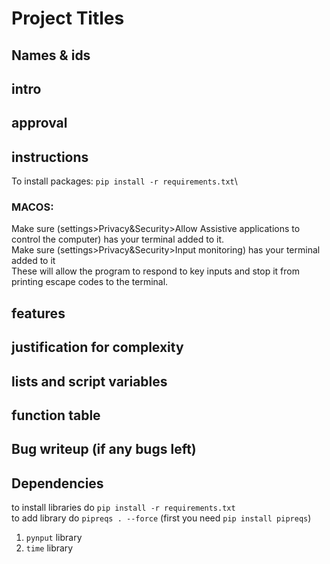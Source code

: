 # Project Titles

## Names & ids

## intro

## approval

## instructions

To install packages: `pip install -r requirements.txt`\
### MACOS:
Make sure (settings>Privacy&Security>Allow Assistive applications to control the computer) has your terminal added to it.\
Make sure (settings>Privacy&Security>Input monitoring) has your terminal added to it\
These will allow the program to respond to key inputs and stop it from printing escape codes to the terminal.


## features

## justification for complexity

## lists and script variables

## function table

## Bug writeup (if any bugs left)

## Dependencies


to install libraries do `pip install -r requirements.txt`\
to add library do `pipreqs . --force` (first you need `pip install pipreqs`)
1. `pynput` library
2. `time` library
